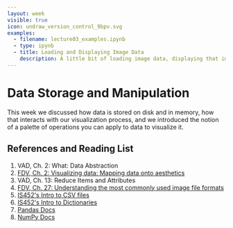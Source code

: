 ```yaml
---
layout: week
visible: true
icon: undraw_version_control_9bpv.svg
examples: 
  - filename: lecture03_examples.ipynb
  - type: ipynb
  - title: Loading and Displaying Image Data
    description: A little bit of loading image data, displaying that image data, and using matplotlib
---
```


# Data Storage and Manipulation

This week we discussed how data is stored on disk and in memory, how that
interacts with our visualization process, and we introduced the notion of a
palette of operations you can apply to data to visualize it.

## References and Reading List

 1. VAD, Ch. 2: What: Data Abstraction 
 2. [FDV, Ch. 2: Visualizing data: Mapping data onto aesthetics](https://serialmentor.com/dataviz/aesthetic-mapping.html)
 3. VAD, Ch. 13: Reduce Items and Attributes 
 4. [FDV, Ch. 27: Understanding the most commonly used image file formats](https://serialmentor.com/dataviz/image-file-formats.html)
 5. [IS452's Intro to CSV files](https://github.com/jnaiman/IS-452AO-Fall2019/blob/master/Lectures/Week-10-JSONandCSV.ipynb)
 6. [IS452's Intro to Dictionaries](https://github.com/jnaiman/IS-452AO-Fall2019/blob/master/Lectures/Week-09-Dictionaries.ipynb)
 7. [Pandas Docs](https://pandas.pydata.org/pandas-docs/stable/)
 8. [NumPy Docs](https://docs.scipy.org/doc/numpy/reference/)
